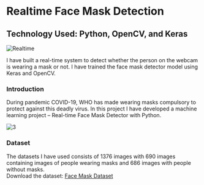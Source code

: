 # Realtime Face Mask Detection
## Technology Used: Python, OpenCV, and Keras
![Realtime](https://user-images.githubusercontent.com/49322948/159162779-30679424-991e-4088-a56d-333399887281.gif)

I have built a real-time system to detect whether the person on the webcam is wearing a mask or not. I have trained the face mask detector model using Keras and OpenCV.
<br>
### Introduction
During pandemic COVID-19, WHO has made wearing masks compulsory to protect against this deadly virus. In this project I have developed a machine learning project – Real-time Face Mask Detector with Python.

![3](https://user-images.githubusercontent.com/49322948/159162461-4552eee3-27db-49b2-ab6c-718106adc3c7.jpg)

### Dataset
The datasets I have used consists of 1376 images with 690 images containing images of people wearing masks and 686 images with people without masks.<br>
Download the dataset: [Face Mask Dataset](https://data-flair.s3.ap-south-1.amazonaws.com/Data-Science-Data/face-mask-dataset.zip)
